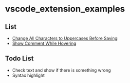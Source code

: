 # vscode_extension_examples

## List
          
* [Change All Characters to Uppercases Before Saving](./ChangeAllCharacterstoUppercasesBeforeSaving/)
* [Show Comment While Hovering](./ShowCommentWhileHovering/)

## Todo List

* Check text and show if there is something wrong
* Syntax highlight